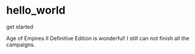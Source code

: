 # hello_world
get started

Age of Empires II Definitive Edition is wonderful! 
I still can not finish all the campaigns. 
